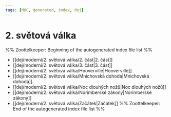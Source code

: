```yaml
---
tags: [MOC, generated, index, dej]
---
```

# 2. světová válka
%% Zoottelkeeper: Beginning of the autogenerated index file list  %%
-  [[dej/moderní/2. světová válka/2. část|2. část]]
-  [[dej/moderní/2. světová válka/3. část|3. část]]
-  [[dej/moderní/2. světová válka/Hooverville|Hooverville]]
-  [[dej/moderní/2. světová válka/Mnichovská dohoda|Mnichovská dohoda]]
-  [[dej/moderní/2. světová válka/Noc dlouhých nožů|Noc dlouhých nožů]]
-  [[dej/moderní/2. světová válka/Norimberské zákony|Norimberské zákony]]
-  [[dej/moderní/2. světová válka/Začátek|Začátek]]
%% Zoottelkeeper: End of the autogenerated index file list  %%
